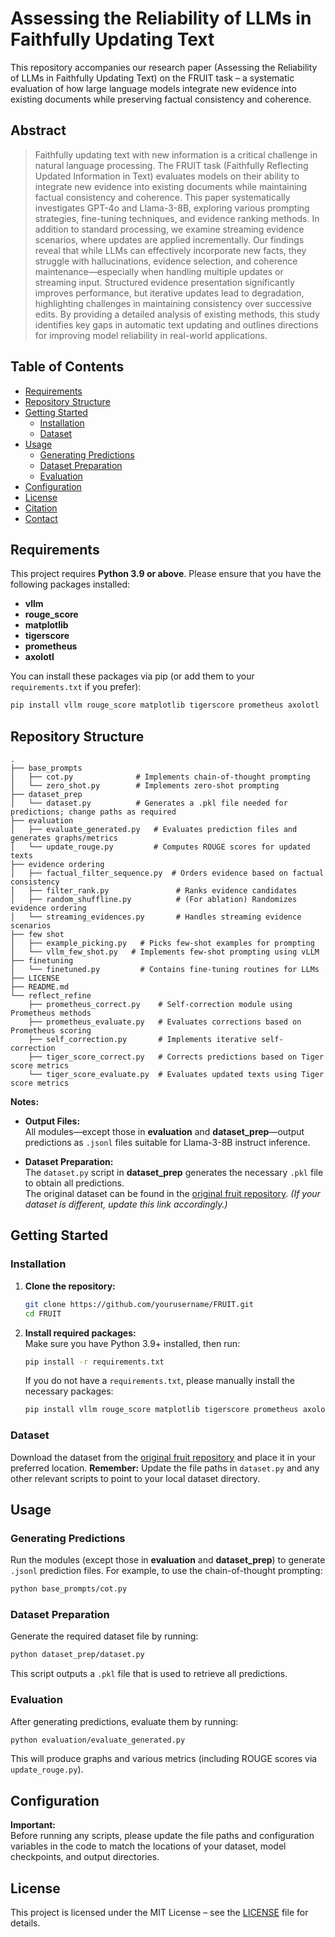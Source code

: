# Assessing the Reliability of LLMs in Faithfully Updating Text

This repository accompanies our research paper (Assessing the Reliability of LLMs in Faithfully Updating Text) on the FRUIT task – a systematic evaluation of how large language models integrate new evidence into existing documents while preserving factual consistency and coherence.

## Abstract

> Faithfully updating text with new information is a critical challenge in natural language processing. The FRUIT task (Faithfully Reflecting Updated Information in Text) evaluates models on their ability to integrate new evidence into existing documents while maintaining factual consistency and coherence. This paper systematically investigates GPT-4o and Llama-3-8B, exploring various prompting strategies, fine-tuning techniques, and evidence ranking methods. In addition to standard processing, we examine streaming evidence scenarios, where updates are applied incrementally. Our findings reveal that while LLMs can effectively incorporate new facts, they struggle with hallucinations, evidence selection, and coherence maintenance—especially when handling multiple updates or streaming input. Structured evidence presentation significantly improves performance, but iterative updates lead to degradation, highlighting challenges in maintaining consistency over successive edits. By providing a detailed analysis of existing methods, this study identifies key gaps in automatic text updating and outlines directions for improving model reliability in real-world applications.

## Table of Contents

- [Requirements](#requirements)
- [Repository Structure](#repository-structure)
- [Getting Started](#getting-started)
  - [Installation](#installation)
  - [Dataset](#dataset)
- [Usage](#usage)
  - [Generating Predictions](#generating-predictions)
  - [Dataset Preparation](#dataset-preparation)
  - [Evaluation](#evaluation)
- [Configuration](#configuration)
- [License](#license)
- [Citation](#citation)
- [Contact](#contact)

## Requirements

This project requires **Python 3.9 or above**. Please ensure that you have the following packages installed:

- **vllm**
- **rouge_score**
- **matplotlib**
- **tigerscore**
- **prometheus**
- **axolotl**

You can install these packages via pip (or add them to your `requirements.txt` if you prefer):

```bash
pip install vllm rouge_score matplotlib tigerscore prometheus axolotl
```

## Repository Structure

```
.
├── base_prompts
│   ├── cot.py              # Implements chain-of-thought prompting
│   └── zero_shot.py        # Implements zero-shot prompting
├── dataset_prep
│   └── dataset.py          # Generates a .pkl file needed for predictions; change paths as required
├── evaluation
│   ├── evaluate_generated.py   # Evaluates prediction files and generates graphs/metrics
│   └── update_rouge.py         # Computes ROUGE scores for updated texts
├── evidence ordering
│   ├── factual_filter_sequence.py  # Orders evidence based on factual consistency
│   ├── filter_rank.py               # Ranks evidence candidates
│   ├── random_shuffline.py          # (For ablation) Randomizes evidence ordering
│   └── streaming_evidences.py       # Handles streaming evidence scenarios
├── few shot
│   ├── example_picking.py   # Picks few-shot examples for prompting
│   └── vllm_few_shot.py   # Implements few-shot prompting using vLLM
├── finetuning
│   └── finetuned.py         # Contains fine-tuning routines for LLMs
├── LICENSE
├── README.md
└── reflect_refine
    ├── prometheus_correct.py    # Self-correction module using Prometheus methods
    ├── prometheus_evaluate.py   # Evaluates corrections based on Prometheus scoring
    ├── self_correction.py       # Implements iterative self-correction
    ├── tiger_score_correct.py   # Corrects predictions based on Tiger score metrics
    └── tiger_score_evaluate.py  # Evaluates updated texts using Tiger score metrics
```

**Notes:**

- **Output Files:**  
  All modules—except those in **evaluation** and **dataset_prep**—output predictions as `.jsonl` files suitable for Llama-3-8B instruct inference.
  
- **Dataset Preparation:**  
  The `dataset.py` script in **dataset_prep** generates the necessary `.pkl` file to obtain all predictions.  
  The original dataset can be found in the [original fruit repository](https://github.com/Horea94/Fruit-Images-Dataset). *(If your dataset is different, update this link accordingly.)*

## Getting Started

### Installation

1. **Clone the repository:**

   ```bash
   git clone https://github.com/yourusername/FRUIT.git
   cd FRUIT
   ```

2. **Install required packages:**  
   Make sure you have Python 3.9+ installed, then run:

   ```bash
   pip install -r requirements.txt
   ```

   If you do not have a `requirements.txt`, please manually install the necessary packages:

   ```bash
   pip install vllm rouge_score matplotlib tigerscore prometheus axolotl
   ```

### Dataset

Download the dataset from the [original fruit repository](https://github.com/google-research/language/tree/master/language/fruit) and place it in your preferred location. **Remember:** Update the file paths in `dataset.py` and any other relevant scripts to point to your local dataset directory.

## Usage

### Generating Predictions

Run the modules (except those in **evaluation** and **dataset_prep**) to generate `.jsonl` prediction files. For example, to use the chain-of-thought prompting:

```bash
python base_prompts/cot.py
```

### Dataset Preparation

Generate the required dataset file by running:

```bash
python dataset_prep/dataset.py
```

This script outputs a `.pkl` file that is used to retrieve all predictions.

### Evaluation

After generating predictions, evaluate them by running:

```bash
python evaluation/evaluate_generated.py
```

This will produce graphs and various metrics (including ROUGE scores via `update_rouge.py`).

## Configuration

**Important:**  
Before running any scripts, please update the file paths and configuration variables in the code to match the locations of your dataset, model checkpoints, and output directories.

## License

This project is licensed under the MIT License – see the [LICENSE](LICENSE) file for details.

